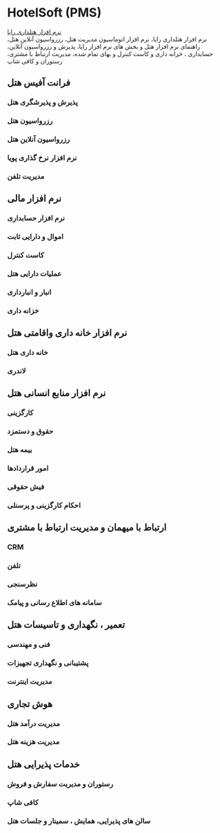 # HotelSoft (PMS)
<a href="https://hotelsoft.ir" target="_blank">نرم افزار هتلداری رایا</a>
<br />
  نرم افزار هتلداری رایا، نرم افزار اتوماسیون مدیریت هتل، رزرواسیون آنلاین هتل، راهنمای نرم افزار هتل و بخش های نرم افزار رایا، پذیرش و رزرواسیون آنلاین، حسابداری ، خزانه داری و کاست کنترل و بهای تمام شده، مدیریت ارتباط با مشتری، رستوران و کافی شاپ
 <h2>فرانت آفیس هتل</h2>
          <h3>پذیرش و پذیرشگری هتل</h3>
          <h3>رزرواسیون هتل</h3>
          <h3>رزرواسیون آنلاین هتل</h3>
          <h3>نرم افزار نرخ گذاری پویا</h3>
          <h3>مدیریت تلفن</h3>    
     <h2>نرم افزار مالی </h2>
          <h3>نرم افزار حسابداری</h3>
          <h3>اموال و دارایی ثابت</h3>
          <h3>کاست کنترل</h3>
          <h3>عملیات دارایی هتل</h3>
          <h3>انبار و انبارداری</h3>
          <h3>خزانه داری</h3>
     <h2>نرم افزار خانه داری واقامتی هتل</h2>
          <h3>خانه داری هتل</h3>
          <h3>لاندری</h3>
     <h2>نرم افزار منابع انسانی هتل</h2>
          <h3>کارگزینی</h3>
          <h3>حقوق و دستمزد</h3>
          <h3>بیمه هتل</h3>
          <h3>امور قراردادها</h3>
          <h3>فیش حقوقی</h3>
          <h3>احکام کارگزینی و پرسنلی</h3>
     <h2>ارتباط با میهمان و مدیریت ارتباط با مشتری</h2>
          <h3>CRM</h3>
          <h3>تلفن</h3>
          <h3>نظرسنجی</h3>
          <h3>سامانه های اطلاع رسانی و پیامک</h3>
     <h2>تعمیر ، نگهداری و تاسیسات هتل</h2>
          <h3>فنی و مهندسی</h3>
          <h3>پشتیبانی و نگهداری تجهیزات</h3>
          <h3>مدیریت اینترنت</h3>
     <h2>هوش تجاری</h2>
          <h3>مدیریت درآمد هتل</h3>
          <h3>مدیریت هزینه هتل</h3>
     <h2>خدمات پذیرایی هتل</h2>
          <h3>رستوران و مدیریت سفارش و فروش</h3>
          <h3>کافی شاپ</h3>
          <h3>سالن های پذیرایی، همایش ، سمینار و جلسات هتل</h3>
